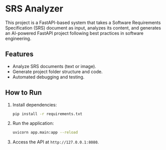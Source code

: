 # SRS Analyzer

This project is a FastAPI-based system that takes a Software Requirements Specification (SRS) document as input, analyzes its content, and generates an AI-powered FastAPI project following best practices in software engineering.

## Features
- Analyze SRS documents (text or image).
- Generate project folder structure and code.
- Automated debugging and testing.

## How to Run
1. Install dependencies:
   ```bash
   pip install -r requirements.txt
   ```
2. Run the application:
   ```bash
   uvicorn app.main:app --reload
   ```
3. Access the API at `http://127.0.0.1:8080`.